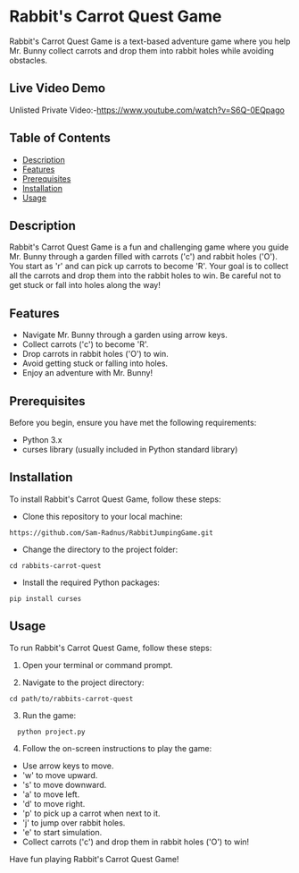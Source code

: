 
# Rabbit's Carrot Quest Game

Rabbit's Carrot Quest Game is a text-based adventure game where you help Mr. Bunny collect carrots and drop them into rabbit holes while avoiding obstacles.

## Live Video Demo
  Unlisted Private Video:-https://www.youtube.com/watch?v=S6Q-0EQpago
## Table of Contents

- [Description](#description)
- [Features](#features)
- [Prerequisites](#prerequisites)
- [Installation](#installation)
- [Usage](#usage)


## Description

Rabbit's Carrot Quest Game is a fun and challenging game where you guide Mr. Bunny through a garden filled with carrots ('c') and rabbit holes ('O'). You start as 'r' and can pick up carrots to become 'R'. Your goal is to collect all the carrots and drop them into the rabbit holes to win. Be careful not to get stuck or fall into holes along the way!

## Features

- Navigate Mr. Bunny through a garden using arrow keys.
- Collect carrots ('c') to become 'R'.
- Drop carrots in rabbit holes ('O') to win.
- Avoid getting stuck or falling into holes.
- Enjoy an adventure with Mr. Bunny!

## Prerequisites

Before you begin, ensure you have met the following requirements:

- Python 3.x
- curses library (usually included in Python standard library)

## Installation

To install Rabbit's Carrot Quest Game, follow these steps:

-  Clone this repository to your local machine:

 ```
 https://github.com/Sam-Radnus/RabbitJumpingGame.git
```


- Change the directory to the project folder:
```
cd rabbits-carrot-quest
```


- Install the required Python packages:

```
pip install curses
```


## Usage

To run Rabbit's Carrot Quest Game, follow these steps:

1. Open your terminal or command prompt.

2. Navigate to the project directory:

```
cd path/to/rabbits-carrot-quest
```


3. Run the game:
```
  python project.py
```


4. Follow the on-screen instructions to play the game:
- Use arrow keys to move.
- 'w' to move upward.
- 's' to move downward.
- 'a' to move left.
- 'd' to move right.
- 'p' to pick up a carrot when next to it.
- 'j' to jump over rabbit holes.
- 'e' to start simulation.
- Collect carrots ('c') and drop them in rabbit holes ('O') to win!


Have fun playing Rabbit's Carrot Quest Game!
   
